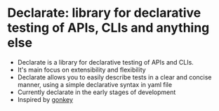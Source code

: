 # Declarate: library for declarative testing of APIs, CLIs and anything else
- Declarate is a library for declarative testing of APIs and CLIs. 
- It's main focus on extensibility and flexibility 
- Declarate allows you to easily describe tests in a clear and concise manner, using a simple declarative syntax in yaml file
- Currently declarate in the early stages of development
- Inspired by [gonkey](https://github.com/lamoda/gonkey)

